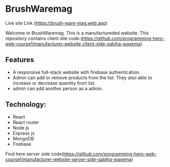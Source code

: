 # BrushWaremag

Live site Link (https://brush-ware-mag.web.app)

Welcome to BrushWaremag. This is a manufactureded website. This repository contains client site code.(https://github.com/programming-hero-web-course1/manufacturer-website-client-side-sabiha-wasema).

## Features

- A responsive full-stack website with firebase authentication.
- Admin can add or remove products from the list. They also able to increase or decrease quantity from list.
- admin can add another person as a admin.

## Technology:

- React
- React router
- Node js
- Express js
- MongoDB
- Firebase

Find here server side code(https://github.com/programming-hero-web-course1/manufacturer-website-server-side-sabiha-wasema)
